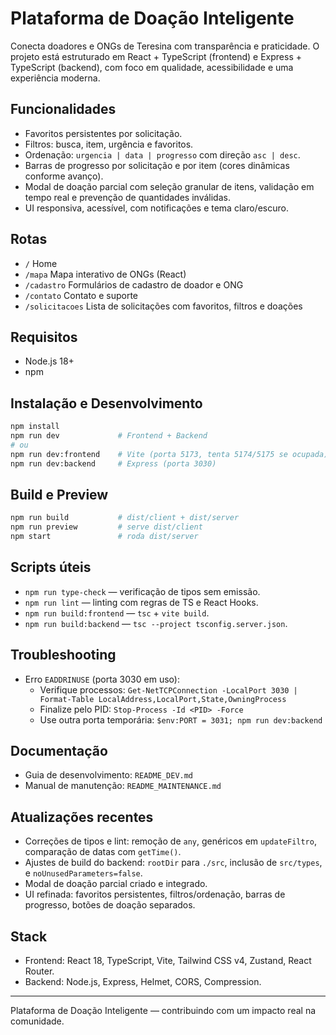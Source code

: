 # Plataforma de Doação Inteligente

Conecta doadores e ONGs de Teresina com transparência e praticidade. O projeto está estruturado em React + TypeScript (frontend) e Express + TypeScript (backend), com foco em qualidade, acessibilidade e uma experiência moderna.

## Funcionalidades
- Favoritos persistentes por solicitação.
- Filtros: busca, item, urgência e favoritos.
- Ordenação: `urgencia | data | progresso` com direção `asc | desc`.
- Barras de progresso por solicitação e por item (cores dinâmicas conforme avanço).
- Modal de doação parcial com seleção granular de itens, validação em tempo real e prevenção de quantidades inválidas.
- UI responsiva, acessível, com notificações e tema claro/escuro.

## Rotas
- `/` Home
- `/mapa` Mapa interativo de ONGs (React)
- `/cadastro` Formulários de cadastro de doador e ONG
- `/contato` Contato e suporte
- `/solicitacoes` Lista de solicitações com favoritos, filtros e doações

## Requisitos
- Node.js 18+
- npm

## Instalação e Desenvolvimento
```bash
npm install
npm run dev             # Frontend + Backend
# ou
npm run dev:frontend    # Vite (porta 5173, tenta 5174/5175 se ocupada)
npm run dev:backend     # Express (porta 3030)
```

## Build e Preview
```bash
npm run build           # dist/client + dist/server
npm run preview         # serve dist/client
npm start               # roda dist/server
```

## Scripts úteis
- `npm run type-check` — verificação de tipos sem emissão.
- `npm run lint` — linting com regras de TS e React Hooks.
- `npm run build:frontend` — `tsc` + `vite build`.
- `npm run build:backend` — `tsc --project tsconfig.server.json`.

## Troubleshooting
- Erro `EADDRINUSE` (porta 3030 em uso):
  - Verifique processos: `Get-NetTCPConnection -LocalPort 3030 | Format-Table LocalAddress,LocalPort,State,OwningProcess`
  - Finalize pelo PID: `Stop-Process -Id <PID> -Force`
  - Use outra porta temporária: `$env:PORT = 3031; npm run dev:backend`

## Documentação
- Guia de desenvolvimento: `README_DEV.md`
- Manual de manutenção: `README_MAINTENANCE.md`

## Atualizações recentes
- Correções de tipos e lint: remoção de `any`, genéricos em `updateFiltro`, comparação de datas com `getTime()`.
- Ajustes de build do backend: `rootDir` para `./src`, inclusão de `src/types`, e `noUnusedParameters=false`.
- Modal de doação parcial criado e integrado.
- UI refinada: favoritos persistentes, filtros/ordenação, barras de progresso, botões de doação separados.

## Stack
- Frontend: React 18, TypeScript, Vite, Tailwind CSS v4, Zustand, React Router.
- Backend: Node.js, Express, Helmet, CORS, Compression.

---
Plataforma de Doação Inteligente — contribuindo com um impacto real na comunidade.